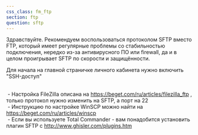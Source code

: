 ```yaml
---
css_class: fm_ftp
section: ftp
question: sftp
---
```

Здравствуйте. Рекомендуем воспользоваться протоколом SFTP вместо FTP, который имеет регулярные проблемы со стабильностью подключения, нередкo из-за антивирусного ПО или firewall, да и в целом проигрывает SFTP по скорости и защищённости.

Для начала на главной страничке личного кабинета нужно включить "SSH-доступ"

<br>&nbsp;- Настройка FileZilla описана на https://beget.com/ru/articles/filezilla_ftp , только протокол нужно изменить на SFTP, а порт на 22
<br>&nbsp;- Инструкцию по настройке WinSCP можно найти на https://beget.com/ru/articles/winscp
<br>&nbsp;- Если вы используете Total Commander - вам понадобится установить плагин SFTP с http://www.ghisler.com/plugins.htm